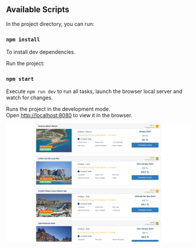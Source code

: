 ## Available Scripts

In the project directory, you can run:

### `npm install`

To install dev dependencies.



Run the project:

### `npm start`


Execute `npm run dev` to run all tasks, launch the browser local server and watch for changes.



Runs the project in the development mode.\
Open [http://localhost:8080](http://localhost:8080) to view it in the browser.


![App Image](./public/assets/images/app-image.png)